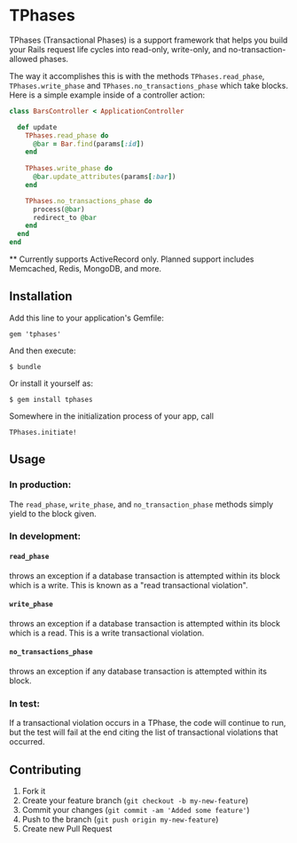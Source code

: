 # TPhases

TPhases (Transactional Phases) is a support framework that helps you build your Rails request life cycles into read-only, write-only, and no-transaction-allowed phases.

The way it accomplishes this is with the methods `TPhases.read_phase`, `TPhases.write_phase` and `TPhases.no_transactions_phase` which take blocks.  Here is a simple example inside of a controller action:

```ruby
class BarsController < ApplicationController

  def update
    TPhases.read_phase do
      @bar = Bar.find(params[:id])
    end
    
    TPhases.write_phase do
      @bar.update_attributes(params[:bar])
    end

    TPhases.no_transactions_phase do
      process(@bar)
      redirect_to @bar
    end
  end
end
```

** Currently supports ActiveRecord only.  Planned support includes Memcached, Redis, MongoDB, and more.

## Installation

Add this line to your application's Gemfile:

    gem 'tphases'

And then execute:

    $ bundle

Or install it yourself as:

    $ gem install tphases

Somewhere in the initialization process of your app, call 

    TPhases.initiate!

## Usage

### In production:
The `read_phase`, `write_phase`, and `no_transaction_phase` methods simply yield to the block given.

### In development:

#### `read_phase`
throws an exception if a database transaction is attempted within its block which is a write.  This is known as a "read transactional violation".

#### `write_phase`
throws an exception if a database transaction is attempted within its block which is a read.  This is a write transactional violation.

#### `no_transactions_phase`
throws an exception if any database transaction is attempted within its block.

### In test:
If a transactional violation occurs in a TPhase, the code will continue to run, but the test will fail at the end citing the list of transactional violations that occurred.

## Contributing

1. Fork it
2. Create your feature branch (`git checkout -b my-new-feature`)
3. Commit your changes (`git commit -am 'Added some feature'`)
4. Push to the branch (`git push origin my-new-feature`)
5. Create new Pull Request
